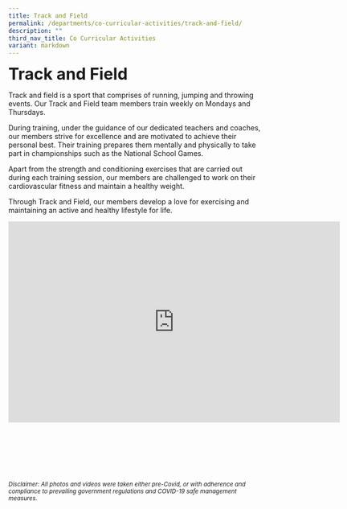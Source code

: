 ```yaml
---
title: Track and Field
permalink: /departments/co-curricular-activities/track-and-field/
description: ""
third_nav_title: Co Curricular Activities
variant: markdown
---
```

<b><font size="6">Track and Field</font></b>

Track and field is a sport that comprises of running, jumping and throwing events. Our Track and Field team members train weekly on&nbsp;Mondays and Thursdays.  
  
During training, under the guidance of our dedicated teachers&nbsp;and coaches, our members strive for excellence and are motivated to achieve their personal best. Their training prepares them mentally and physically to take part in championships such as the National School Games.  
  
Apart from the strength and conditioning exercises that are carried out during each training session, our members are challenged to work on their cardiovascular fitness and maintain a healthy weight.  
  
Through Track and Field, our members develop a love for exercising and maintaining an active and healthy lifestyle for life.

<center>

<iframe allowfullscreen="true" height="400" width="660" frameborder="0" src="https://docs.google.com/presentation/d/e/2PACX-1vQs0q0G4HNQ4h7WBBKo8AnIpoLNg9WpKmjGZKipAwxqgpVvOeEDA7S1EhA7iy-vAVr88h4x8sjJSOhN/embed?start=true&amp;loop=true&amp;delayms=3000"></iframe>

</center>

<br><br><br><br><br><br>
<sup>_Disclaimer: All photos and videos were taken either pre-Covid, or with adherence and compliance to prevailing government regulations and COVID-19 safe management measures._</sup>
